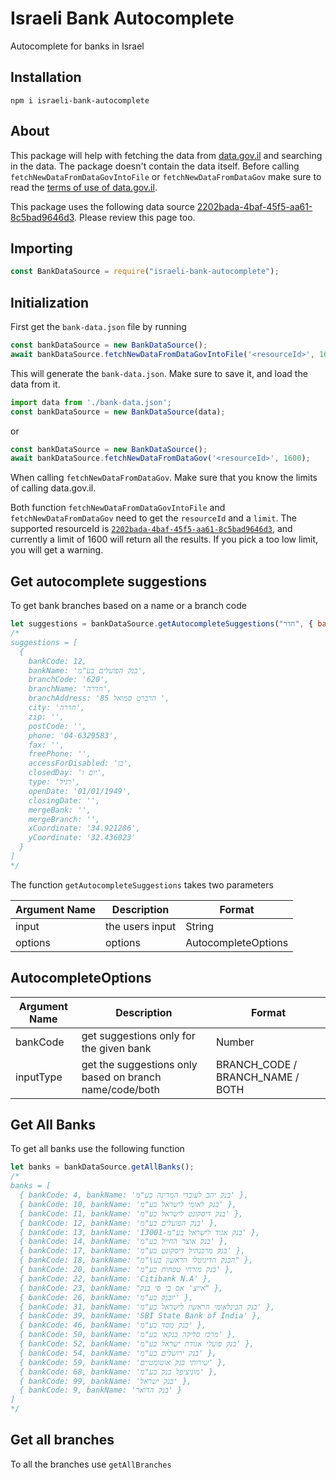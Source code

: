 # Israeli Bank Autocomplete

Autocomplete for banks in Israel

## Installation

```
npm i israeli-bank-autocomplete
```

## About

This package will help with fetching the data from [data.gov.il](https://data.gov.il/) and searching in the data. The package doesn't contain the data itself. Before calling `fetchNewDataFromDataGovIntoFile` or `fetchNewDataFromDataGov` make sure to read the [terms of use of data.gov.il](https://info.data.gov.il/datagov/rools).

This package uses the following data source [2202bada-4baf-45f5-aa61-8c5bad9646d3](https://data.gov.il/dataset/branches/resource/2202bada-4baf-45f5-aa61-8c5bad9646d3). Please review this page too.

## Importing

```javascript
const BankDataSource = require("israeli-bank-autocomplete");
```

## Initialization

First get the `bank-data.json` file by running 

```javascript
const bankDataSource = new BankDataSource();
await bankDataSource.fetchNewDataFromDataGovIntoFile('<resourceId>', 1600);
```

This will generate the `bank-data.json`. Make sure to save it, and load the data from it.

```javascript
import data from './bank-data.json';
const bankDataSource = new BankDataSource(data);
```

or 

```javascript
const bankDataSource = new BankDataSource();
await bankDataSource.fetchNewDataFromDataGov('<resourceId>', 1600);
```

When calling `fetchNewDataFromDataGov`. Make sure that you know the limits of calling data.gov.il.

Both function `fetchNewDataFromDataGovIntoFile` and `fetchNewDataFromDataGov` need to get the `resourceId` and a `limit`. The supported resourceId is [`2202bada-4baf-45f5-aa61-8c5bad9646d3`](https://data.gov.il/dataset/branches/resource/2202bada-4baf-45f5-aa61-8c5bad9646d3), and currently a limit of 1600 will return all the results. If you pick a too low limit, you will get a warning.

## Get autocomplete suggestions

To get bank branches based on a name or a branch code

```javascript
let suggestions = bankDataSource.getAutocompleteSuggestions("חדר", { bankCode: 12 });
/*
suggestions = [
  {
    bankCode: 12,
    bankName: 'בנק הפועלים בע"מ',
    branchCode: '620',
    branchName: 'חדרה',
    branchAddress: 'הרברט סמואל 85 ',
    city: 'חדרה',
    zip: '',
    postCode: '',
    phone: '04-6329583',
    fax: '',
    freePhone: '',
    accessForDisabled: 'כן',
    closedDay: 'יום ו',
    type: 'רגיל',
    openDate: '01/01/1949',
    closingDate: '',
    mergeBank: '',
    mergeBranch: '',
    xCoordinate: '34.921286',
    yCoordinate: '32.436023'
  }
]
*/
```

The function `getAutocompleteSuggestions` takes two parameters

| Argument Name | Description     | Format              |
| ------------- | --------------- | ------------------- |
| input         | the users input | String              |
| options       | options         | AutocompleteOptions |

## AutocompleteOptions

| Argument Name | Description                                             | Format                           |
| ------------- | ------------------------------------------------------- | -------------------------------- |
| bankCode      | get suggestions only for the given bank                 | Number                           |
| inputType     | get the suggestions only based on branch name/code/both | BRANCH_CODE / BRANCH_NAME / BOTH |

## Get All Banks

To get all banks use the following function

```javascript
let banks = bankDataSource.getAllBanks();
/*
banks = [
  { bankCode: 4, bankName: 'בנק יהב לעובדי המדינה בע"מ' },
  { bankCode: 10, bankName: 'בנק לאומי לישראל בע"מ' },
  { bankCode: 11, bankName: 'בנק דיסקונט לישראל בע"מ' },
  { bankCode: 12, bankName: 'בנק הפועלים בע"מ' },
  { bankCode: 13, bankName: '13001-בנק אגוד לישראל בע"מ' },
  { bankCode: 14, bankName: 'בנק אוצר החייל בע"מ' },
  { bankCode: 17, bankName: 'בנק מרכנתיל דיסקונט בע"מ' },
  { bankCode: 18, bankName: "הבנק הדיגיטלי הראשון בע\"מ" },
  { bankCode: 20, bankName: 'בנק מזרחי טפחות בע"מ' },
  { bankCode: 22, bankName: 'Citibank N.A' },
  { bankCode: 23, bankName: "אייצ' אס בי סי בנק" },
  { bankCode: 26, bankName: 'יובנק בע"מ' },
  { bankCode: 31, bankName: 'בנק הבינלאומי הראשון לישראל בע"מ' },
  { bankCode: 39, bankName: 'SBI State Bank of India' },
  { bankCode: 46, bankName: 'בנק מסד בע"מ' },
  { bankCode: 50, bankName: 'מרכז סליקה בנקאי בע"מ' },
  { bankCode: 52, bankName: 'בנק פועלי אגודת ישראל בע"מ' },
  { bankCode: 54, bankName: 'בנק ירושלים בע"מ' },
  { bankCode: 59, bankName: 'שירותי בנק אוטומטיים' },
  { bankCode: 68, bankName: 'מוניציפל בנק בע"מ' },
  { bankCode: 99, bankName: 'בנק ישראל' },
  { bankCode: 9, bankName: 'בנק הדואר' }
]
*/
```

## Get all branches

To all the branches use `getAllBranches`
